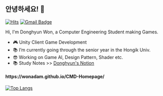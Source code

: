 ## 안녕하세요! 👋
[![Hits](https://hits.seeyoufarm.com/api/count/incr/badge.svg?url=https%3A%2F%2Fgithub.com%2FwonAdam&count_bg=%2384EBFF&title_bg=%23555555&icon=&icon_color=%23E7E7E7&title=hits&edge_flat=false)](https://hits.seeyoufarm.com)
[![Gmail Badge](https://img.shields.io/badge/-Gmail-c14438?style=flat-square&logo=Gmail&logoColor=white&link=mailto:contato.weltonf@gmail.com)](mailto:ehdgus5500@gmail.com)

Hi, I'm Donghyun Won, a Computer Engineering Student making Games.

- :video_game: Unity Client Game Development
- :books: I’m currently going through the senior year in the Hongik Univ.
- :sunglasses: Working on Game AI, Design Pattern, Shader etc.
- :books: Study Notes >> [Donghyun's Notion](https://www.notion.so/wondong "공부노트")

<h4>https://wonadam.github.io/CMD-Homepage/</h4>



[![Top Langs](https://github-readme-stats.vercel.app/api/top-langs/?username=wonAdam&layout=compact&theme=tokyonight)](https://github.com/anuraghazra/github-readme-stats)
